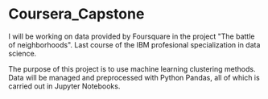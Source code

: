 # Coursera_Capstone
I will be working on data provided by Foursquare in the project "The battle of neighborhoods". Last course of the IBM profesional specialization in data science.

The purpose of this project is to use machine learning clustering methods. Data will be managed and preprocessed with Python Pandas, all of which is carried out in Jupyter Notebooks.
